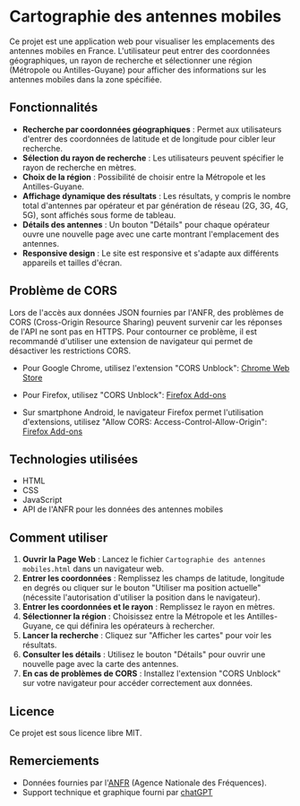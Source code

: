 # Cartographie des antennes mobiles

Ce projet est une application web pour visualiser les emplacements des antennes mobiles en France. L'utilisateur peut entrer des coordonnées géographiques, un rayon de recherche et sélectionner une région (Métropole ou Antilles-Guyane) pour afficher des informations sur les antennes mobiles dans la zone spécifiée.

## Fonctionnalités

-   **Recherche par coordonnées géographiques** : Permet aux utilisateurs d'entrer des coordonnées de latitude et de longitude pour cibler leur recherche.
-   **Sélection du rayon de recherche** : Les utilisateurs peuvent spécifier le rayon de recherche en mètres.
-   **Choix de la région** : Possibilité de choisir entre la Métropole et les Antilles-Guyane.
-   **Affichage dynamique des résultats** : Les résultats, y compris le nombre total d'antennes par opérateur et par génération de réseau (2G, 3G, 4G, 5G), sont affichés sous forme de tableau.
-   **Détails des antennes** : Un bouton "Détails" pour chaque opérateur ouvre une nouvelle page avec une carte montrant l'emplacement des antennes.
-   **Responsive design** : Le site est responsive et s'adapte aux différents appareils et tailles d'écran.

## Problème de CORS

Lors de l'accès aux données JSON fournies par l'ANFR, des problèmes de CORS (Cross-Origin Resource Sharing) peuvent survenir car les réponses de l'API ne sont pas en HTTPS. Pour contourner ce problème, il est recommandé d'utiliser une extension de navigateur qui permet de désactiver les restrictions CORS.

-   Pour Google Chrome, utilisez l'extension "CORS Unblock": [Chrome Web Store](https://chromewebstore.google.com/detail/cors-unblock/lfhmikememgdcahcdlaciloancbhjino)
-   Pour Firefox, utilisez "CORS Unblock": [Firefox Add-ons](https://addons.mozilla.org/fr/firefox/addon/cors-unblock/)

-   Sur smartphone Android, le navigateur Firefox permet l'utilisation d'extensions, utilisez "Allow CORS: Access-Control-Allow-Origin": [Firefox Add-ons](https://addons.mozilla.org/fr/android/addon/access-control-allow-origin/)

## Technologies utilisées

-   HTML
-   CSS
-   JavaScript
-   API de l'ANFR pour les données des antennes mobiles

## Comment utiliser

1.  **Ouvrir la Page Web** : Lancez le fichier `Cartographie des antennes mobiles.html` dans un navigateur web.
2.  **Entrer les coordonnées** : Remplissez les champs de latitude, longitude en degrés ou cliquer sur le bouton "Utiliser ma position actuelle" (nécessite l'autorisation d'utiliser la position dans le navigateur).
3.  **Entrer les coordonnées et le rayon** : Remplissez le rayon en mètres.
4.  **Sélectionner la région** : Choisissez entre la Métropole et les Antilles-Guyane, ce qui définira les opérateurs à rechercher.
5.  **Lancer la recherche** : Cliquez sur "Afficher les cartes" pour voir les résultats.
6.  **Consulter les détails** : Utilisez le bouton "Détails" pour ouvrir une nouvelle page avec la carte des antennes.
7.  **En cas de problèmes de CORS** : Installez l'extension "CORS Unblock" sur votre navigateur pour accéder correctement aux données.

## Licence

Ce projet est sous licence libre MIT.

## Remerciements

-   Données fournies par l'[ANFR](https://data.anfr.fr/accueil) (Agence Nationale des Fréquences).
-   Support technique et graphique fourni par [chatGPT](https://chat.openai.com/)
